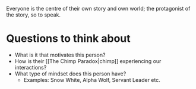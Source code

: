 Everyone is the centre of their own story and own world; the protagonist of the story, so to speak. 
# Questions to think about
- What is it that motivates this person?
- How is their [[The Chimp Paradox|chimp]] experiencing our interactions?
- What type of mindset does this person have?
	- Examples: Snow White, Alpha Wolf, Servant Leader etc.